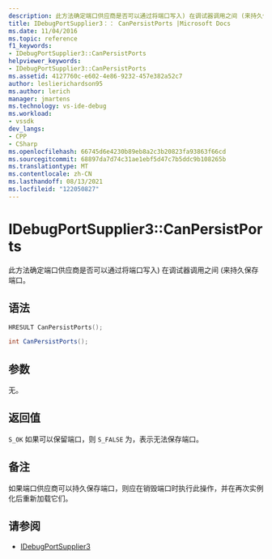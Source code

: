 ```yaml
---
description: 此方法确定端口供应商是否可以通过将端口写入) 在调试器调用之间 (来持久保存端口。
title: IDebugPortSupplier3：： CanPersistPorts |Microsoft Docs
ms.date: 11/04/2016
ms.topic: reference
f1_keywords:
- IDebugPortSupplier3::CanPersistPorts
helpviewer_keywords:
- IDebugPortSupplier3::CanPersistPorts
ms.assetid: 4127760c-e602-4e86-9232-457e382a52c7
author: leslierichardson95
ms.author: lerich
manager: jmartens
ms.technology: vs-ide-debug
ms.workload:
- vssdk
dev_langs:
- CPP
- CSharp
ms.openlocfilehash: 66745d6e4230b89eb8a2c3b20823fa93863f66cd
ms.sourcegitcommit: 68897da7d74c31ae1ebf5d47c7b5ddc9b108265b
ms.translationtype: MT
ms.contentlocale: zh-CN
ms.lasthandoff: 08/13/2021
ms.locfileid: "122050827"
---
```

# <a name="idebugportsupplier3canpersistports"></a>IDebugPortSupplier3::CanPersistPorts
此方法确定端口供应商是否可以通过将端口写入) 在调试器调用之间 (来持久保存端口。

## <a name="syntax"></a>语法

```cpp
HRESULT CanPersistPorts();
```

```csharp
int CanPersistPorts();
```

## <a name="parameters"></a>参数
 无。

## <a name="return-value"></a>返回值
 `S_OK` 如果可以保留端口，则 `S_FALSE` 为，表示无法保存端口。

## <a name="remarks"></a>备注
 如果端口供应商可以持久保存端口，则应在销毁端口时执行此操作，并在再次实例化后重新加载它们。

## <a name="see-also"></a>请参阅
- [IDebugPortSupplier3](../../../extensibility/debugger/reference/idebugportsupplier3.md)
